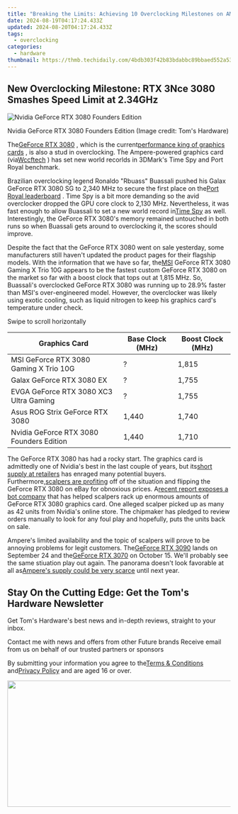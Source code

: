 ```yaml
---
title: "Breaking the Limits: Achieving 10 Overclocking Milestones on AMD Threadripper"
date: 2024-08-19T04:17:24.433Z
updated: 2024-08-20T04:17:24.433Z
tags:
  - overclocking
categories:
  - hardware
thumbnail: https://thmb.techidaily.com/4bdb303f42b83bdabbc89bbaed552a530d980933768bd910a7c15106cfbf73fe.png
---
```


## New Overclocking Milestone: RTX 3Nce 3080 Smashes Speed Limit at 2.34GHz

![Nvidia GeForce RTX 3080 Founders Edition](https://cdn.mos.cms.futurecdn.net/L2kYLkTw2cYPBpGe6XHERo-320-80.jpg)

Nvidia GeForce RTX 3080 Founders Edition  (Image credit: Tom's Hardware)

 The[GeForce RTX 3080](https://tools.techidaily.com) , which is the current[performance king of graphics cards](https://tools.techidaily.com) , is also a stud in overclocking. The Ampere-powered graphics card (via[Wccftech](https://wccftech.com/nvidia-geforce-rtx-3080-overclocked-achieves-3dmark-time-spy-world-record/) ) has set new world recorlds in 3DMark's Time Spy and Port Royal benchmark.

 Brazilian overclocking legend Ronaldo "Rbuass" Buassali pushed his Galax GeForce RTX 3080 SG to 2,340 MHz to secure the first place on the[Port Royal leaderboard](https://www.3dmark.com/hall-of-fame-2/port+royal+3dmark+score+performance+preset/version+1.0/1+gpu?fbclid=IwAR3BD1CM3swVuzPCQ7zeXYYoT3poxTYWEIUtF-mzCGRWsQCafLWJVOioFoc) . Time Spy is a bit more demanding so the avid overclocker dropped the GPU core clock to 2,130 MHz. Nevertheless, it was fast enough to allow Buassali to set a new world record in[Time Spy](https://www.3dmark.com/hall-of-fame-2/timespy+graphics+score+extreme+preset/version+1.0/1+gpu) as well. Interestingly, the GeForce RTX 3080's memory remained untouched in both runs so when Buassali gets around to overclocking it, the scores should improve.

 Despite the fact that the GeForce RTX 3080 went on sale yesterday, some manufacturers still haven't updated the product pages for their flagship models. With the information that we have so far, the[MSI](https://tools.techidaily.com) GeForce RTX 3080 Gaming X Trio 10G appears to be the fastest custom GeForce RTX 3080 on the market so far with a boost clock that tops out at 1,815 MHz. So, Buassali's overclocked GeForce RTX 3080 was running up to 28.9% faster than MSI's over-engineered model. However, the overclocker was likely using exotic cooling, such as liquid nitrogen to keep his graphics card's temperature under check.

 Swipe to scroll horizontally

| Graphics Card                            | Base Clock (MHz) | Boost Clock (MHz) |
| ---------------------------------------- | ---------------- | ----------------- |
| MSI GeForce RTX 3080 Gaming X Trio 10G   | ?                | 1,815             |
| Galax GeForce RTX 3080 EX                | ?                | 1,755             |
| EVGA GeForce RTX 3080 XC3 Ultra Gaming   | ?                | 1,755             |
| Asus ROG Strix GeForce RTX 3080          | 1,440            | 1,740             |
| Nvidia GeForce RTX 3080 Founders Edition | 1,440            | 1,710             |

 The GeForce RTX 3080 has had a rocky start. The graphics card is admittedly one of Nvidia's best in the last couple of years, but its[short supply at retailers](https://tools.techidaily.com) has enraged many potential buyers. Furthermore,[scalpers are profiting](https://tools.techidaily.com) off of the situation and flipping the GeForce RTX 3080 on eBay for obnoxious prices. A[recent report exposes a bot company](https://tools.techidaily.com) that has helped scalpers rack up enormous amounts of GeForce RTX 3080 graphics card. One alleged scalper picked up as many as 42 units from Nvidia's online store. The chipmaker has pledged to review orders manually to look for any foul play and hopefully, puts the units back on sale.

 Ampere's limited availability and the topic of scalpers will prove to be annoying problems for legit customers. The[GeForce RTX 3090](https://tools.techidaily.com) lands on September 24 and the[GeForce RTX 3070](https://tools.techidaily.com) on October 15\. We'll probably see the same stiuation play out again. The panorama doesn't look favorable at all as[Ampere's supply could be very scarce](https://tools.techidaily.com) until next year.

## Stay On the Cutting Edge: Get the Tom's Hardware Newsletter

 Get Tom's Hardware's best news and in-depth reviews, straight to your inbox.

 Contact me with news and offers from other Future brands  Receive email from us on behalf of our trusted partners or sponsors

 By submitting your information you agree to the[Terms & Conditions](https://futureplc.com/terms-conditions/) and[Privacy Policy](https://futureplc.com/privacy-policy/) and are aged 16 or over.

<ins class="adsbygoogle"
     style="display:block"
     data-ad-format="autorelaxed"
     data-ad-client="ca-pub-7571918770474297"
     data-ad-slot="1223367746"></ins>



<ins class="adsbygoogle"
     style="display:block"
     data-ad-client="ca-pub-7571918770474297"
     data-ad-slot="8358498916"
     data-ad-format="auto"
     data-full-width-responsive="true"></ins>



<!-- affiliate ads begin -->
<a href="https://cowinaudio.pxf.io/c/5597632/1116855/13794" target="_top" id="1116855"><img src="//a.impactradius-go.com/display-ad/13794-1116855" border="0" alt="" width="767" height="285"/></a><img height="0" width="0" src="https://imp.pxf.io/i/5597632/1116855/13794" style="position:absolute;visibility:hidden;" border="0" />
<!-- affiliate ads end -->